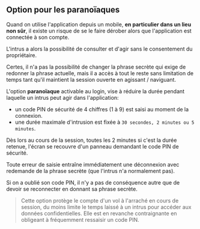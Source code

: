 ## Option pour les paranoïaques
Quand on utilise l'application depuis un mobile, **en particulier dans un lieu non sûr**, il existe un risque de se le faire dérober alors que l'application est connectée à son compte.

L'intrus a alors la possibilité de consulter et d'agir sans le consentement du propriétaire.

Certes, il n'a pas la possibilité de changer la phrase secrète qui exige de redonner la phrase actuelle, mais il a accès à tout le reste sans limitation de temps tant qu'il maintient la session ouverte en agissant / naviguant.

L'option **paranoïaque** activable au login, vise à réduire la durée pendant laquelle un intrus peut agir dans l'application:
- un code PIN de sécurité de 4 chiffres (1 à 9) est saisi au moment de la connexion.
- une durée maximale d'intrusion est fixée à `30 secondes, 2 minutes ou 5 minutes`.

Dès lors au cours de la session, toutes les 2 minutes si c'est la durée retenue, l'écran se recouvre d'un panneau demandant le code PIN de sécurité.

Toute erreur de saisie entraîne immédiatement une déconnexion avec redemande de la phrase secrète (que l'intrus n'a normalement pas).

Si on a oublié son code PIN, il n'y a pas de conséquence autre que de devoir se reconnecter en donnant sa phrase secrète.

> Cette option protège le compte d'un vol à l'arraché en cours de session, du moins limite le temps laissé à un intrus pour accéder aux données confidentielles. Elle est en revanche contraignante en obligeant à fréquemment ressaisir un code PIN.
